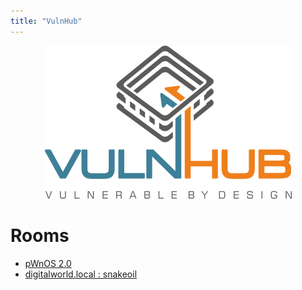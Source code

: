 ```yaml
---
title: "VulnHub"
---
```


<p align="center">
  <img src="/img/vulnhub.png">
</p>

# Rooms
* [pWnOS 2.0](/writeups/vulnhub/pwnos2-0_vulnhub)
* [digitalworld.local : snakeoil](/writeups/vulnhub/digitalworld.local_snakeoil)

